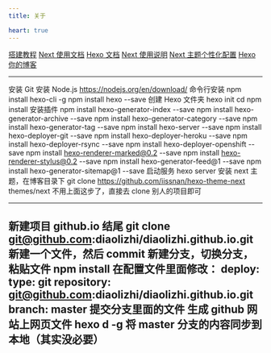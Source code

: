 ```yaml
---
title: 关于

heart: true
---
```



[搭建教程](http://www.wuxubj.cn/2016/08/Hexo-nexT-build-personal-blog/)
[Next 使用文档](http://theme-next.iissnan.com/getting-started.html#install-next-theme)
[Hexo 文档](https://hexo.io/zh-cn/docs/tag-plugins.html)
[Next 使用说明](https://binglumeng.github.io/2017/03/21/Hexo%E5%AD%A6%E4%B9%A0%E7%AC%94%E8%AE%B0/)
[Next 主题个性化配置](https://segmentfault.com/a/1190000009544924#articleHeader21)
[Hexo 你的博客](http://ibruce.info/2013/11/22/hexo-your-blog/)



---
安装 Git
安装 Node.js https://nodejs.org/en/download/
命令行安装 
	npm install hexo-cli -g
	npm install hexo --save
创建 Hexo 文件夹
	hexo init <folder>
	cd <folder>
	npm install
安装插件
	npm install hexo-generator-index --save
	npm install hexo-generator-archive --save
	npm install hexo-generator-category --save
	npm install hexo-generator-tag --save
	npm install hexo-server --save
	npm install hexo-deployer-git --save
	npm install hexo-deployer-heroku --save
	npm install hexo-deployer-rsync --save
	npm install hexo-deployer-openshift --save
	npm install hexo-renderer-marked@0.2 --save
	npm install hexo-renderer-stylus@0.2 --save
	npm install hexo-generator-feed@1 --save
	npm install hexo-generator-sitemap@1 --save
启动服务
	hexo server
安装 next 主题，在博客目录下
	git clone https://github.com/iissnan/hexo-theme-next themes/next
不用上面这步了，直接去 clone 别人的项目即可


------------------------------
新建项目 github.io 结尾
git clone git@github.com:diaolizhi/diaolizhi.github.io.git
新建一个文件，然后 commit 
新建分支，切换分支，粘贴文件
npm install
在配置文件里面修改：
	deploy:
		type: git
		repository: git@github.com:diaolizhi/diaolizhi.github.io.git
		branch: master
提交分支里面的文件
生成 github 网站上网页文件
	hexo d -g
将 master 分支的内容同步到本地（其实没必要）
---
